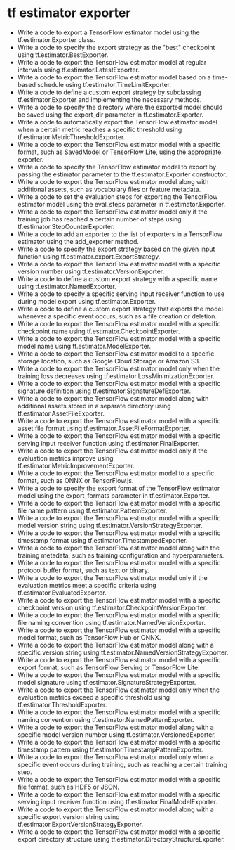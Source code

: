 # tf estimator exporter

- Write a code to export a TensorFlow estimator model using the tf.estimator.Exporter class.
- Write a code to specify the export strategy as the "best" checkpoint using tf.estimator.BestExporter.
- Write a code to export the TensorFlow estimator model at regular intervals using tf.estimator.LatestExporter.
- Write a code to export the TensorFlow estimator model based on a time-based schedule using tf.estimator.TimeLimitExporter.
- Write a code to define a custom export strategy by subclassing tf.estimator.Exporter and implementing the necessary methods.
- Write a code to specify the directory where the exported model should be saved using the export_dir parameter in tf.estimator.Exporter.
- Write a code to automatically export the TensorFlow estimator model when a certain metric reaches a specific threshold using tf.estimator.MetricThresholdExporter.
- Write a code to export the TensorFlow estimator model with a specific format, such as SavedModel or TensorFlow Lite, using the appropriate exporter.
- Write a code to specify the TensorFlow estimator model to export by passing the estimator parameter to the tf.estimator.Exporter constructor.
- Write a code to export the TensorFlow estimator model along with additional assets, such as vocabulary files or feature metadata.
- Write a code to set the evaluation steps for exporting the TensorFlow estimator model using the eval_steps parameter in tf.estimator.Exporter.
- Write a code to export the TensorFlow estimator model only if the training job has reached a certain number of steps using tf.estimator.StepCounterExporter.
- Write a code to add an exporter to the list of exporters in a TensorFlow estimator using the add_exporter method.
- Write a code to specify the export strategy based on the given input function using tf.estimator.export.ExportStrategy.
- Write a code to export the TensorFlow estimator model with a specific version number using tf.estimator.VersionExporter.
- Write a code to define a custom export strategy with a specific name using tf.estimator.NamedExporter.
- Write a code to specify a specific serving input receiver function to use during model export using tf.estimator.Exporter.
- Write a code to define a custom export strategy that exports the model whenever a specific event occurs, such as a file creation or deletion.
- Write a code to export the TensorFlow estimator model with a specific checkpoint name using tf.estimator.CheckpointExporter.
- Write a code to export the TensorFlow estimator model with a specific model name using tf.estimator.ModelExporter.
- Write a code to export the TensorFlow estimator model to a specific storage location, such as Google Cloud Storage or Amazon S3.
- Write a code to export the TensorFlow estimator model only when the training loss decreases using tf.estimator.LossMinimizationExporter.
- Write a code to export the TensorFlow estimator model with a specific signature definition using tf.estimator.SignatureDefExporter.
- Write a code to export the TensorFlow estimator model along with additional assets stored in a separate directory using tf.estimator.AssetFileExporter.
- Write a code to export the TensorFlow estimator model with a specific asset file format using tf.estimator.AssetFileFormatExporter.
- Write a code to export the TensorFlow estimator model with a specific serving input receiver function using tf.estimator.FinalExporter.
- Write a code to export the TensorFlow estimator model only if the evaluation metrics improve using tf.estimator.MetricImprovementExporter.
- Write a code to export the TensorFlow estimator model to a specific format, such as ONNX or TensorFlow.js.
- Write a code to specify the export format of the TensorFlow estimator model using the export_formats parameter in tf.estimator.Exporter.
- Write a code to export the TensorFlow estimator model with a specific file name pattern using tf.estimator.PatternExporter.
- Write a code to export the TensorFlow estimator model with a specific model version string using tf.estimator.VersionStrategyExporter.
- Write a code to export the TensorFlow estimator model with a specific timestamp format using tf.estimator.TimestampedExporter.
- Write a code to export the TensorFlow estimator model along with the training metadata, such as training configuration and hyperparameters.
- Write a code to export the TensorFlow estimator model with a specific protocol buffer format, such as text or binary.
- Write a code to export the TensorFlow estimator model only if the evaluation metrics meet a specific criteria using tf.estimator.EvaluatedExporter.
- Write a code to export the TensorFlow estimator model with a specific checkpoint version using tf.estimator.CheckpointVersionExporter.
- Write a code to export the TensorFlow estimator model with a specific file naming convention using tf.estimator.NamedVersionExporter.
- Write a code to export the TensorFlow estimator model with a specific model format, such as TensorFlow Hub or ONNX.
- Write a code to export the TensorFlow estimator model along with a specific version string using tf.estimator.NamedVersionStrategyExporter.
- Write a code to export the TensorFlow estimator model with a specific export format, such as TensorFlow Serving or TensorFlow Lite.
- Write a code to export the TensorFlow estimator model with a specific model signature using tf.estimator.SignatureStrategyExporter.
- Write a code to export the TensorFlow estimator model only when the evaluation metrics exceed a specific threshold using tf.estimator.ThresholdExporter.
- Write a code to export the TensorFlow estimator model with a specific naming convention using tf.estimator.NamedPatternExporter.
- Write a code to export the TensorFlow estimator model along with a specific model version number using tf.estimator.VersionedExporter.
- Write a code to export the TensorFlow estimator model with a specific timestamp pattern using tf.estimator.TimestampPatternExporter.
- Write a code to export the TensorFlow estimator model only when a specific event occurs during training, such as reaching a certain training step.
- Write a code to export the TensorFlow estimator model with a specific file format, such as HDF5 or JSON.
- Write a code to export the TensorFlow estimator model with a specific serving input receiver function using tf.estimator.FinalModelExporter.
- Write a code to export the TensorFlow estimator model along with a specific export version string using tf.estimator.ExportVersionStrategyExporter.
- Write a code to export the TensorFlow estimator model with a specific export directory structure using tf.estimator.DirectoryStructureExporter.
